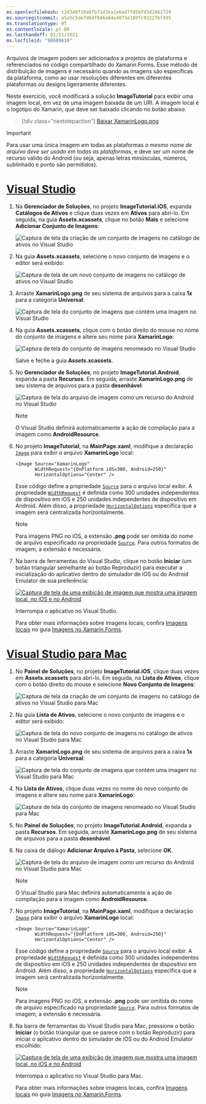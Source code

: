 ```yaml
---
ms.openlocfilehash: c2d340f10a6fb71d3ea1e6ed7fd5bfd3d2862729
ms.sourcegitcommit: a5a5c5de7d04f046a64e4875e180fc93227bf495
ms.translationtype: HT
ms.contentlocale: pt-BR
ms.lasthandoff: 01/21/2021
ms.locfileid: "98689618"
---
```

Arquivos de imagem podem ser adicionados a projetos de plataforma e referenciados no código compartilhado do Xamarin.Forms. Esse método de distribuição de imagens é necessário quando as imagens são específicas da plataforma, como ao usar resoluções diferentes em diferentes plataformas ou designs ligeiramente diferentes.

Neste exercício, você modificará a solução **ImageTutorial** para exibir uma imagem local, em vez de uma imagem baixada de um URI. A imagem local é o logotipo do Xamarin, que deve ser baixado clicando no botão abaixo.

> [!div class="nextstepaction"]
> [Baixar XamarinLogo.png](https://raw.githubusercontent.com/xamarin/xamarin-forms-samples/master/UserInterface/PlatformSpecifics/Droid/Resources/drawable/XamarinLogo.png)

> [!IMPORTANT]
> Para usar uma única imagem em todas as plataformas *o mesmo nome de arquivo deve ser usado em todas as plataformas*, e deve ser um nome de recurso válido do Android (ou seja, apenas letras minúsculas, números, sublinhado e ponto são permitidos).

# <a name="visual-studio"></a>[Visual Studio](#tab/vswin)

1. Na **Gerenciador de Soluções**, no projeto **ImageTutorial.iOS**, expanda **Catálogos de Ativos** e clique duas vezes em **Ativos** para abri-lo. Em seguida, na guia **Assets.xcassets**, clique no botão **Mais** e selecione **Adicionar Conjunto de Imagens**:

    ![Captura de tela da criação de um conjunto de imagens no catálogo de ativos no Visual Studio](../images/vs/new-image-set.png "Novo conjunto de imagens do catálogo de ativos")

1. Na guia **Assets.xcassets**, selecione o novo conjunto de imagens e o editor será exibido:

    ![Captura de tela de um novo conjunto de imagens no catálogo de ativos no Visual Studio](../images/vs/new-image-set-editor.png "Editor do conjunto de imagens do catálogo de ativos")

1. Arraste **XamarinLogo.png** de seu sistema de arquivos para a caixa **1x** para a categoria **Universal**:

    ![Captura de tela do conjunto de imagens que contém uma imagem no Visual Studio](../images/vs/image-set-with-image.png "Conjunto de imagens contendo uma imagem")

1. Na guia **Assets.xcassets**, clique com o botão direito do mouse no nome do conjunto de imagens e altere seu nome para **XamarinLogo**:

    ![Captura de tela do conjunto de imagens renomeado no Visual Studio](../images/vs/rename-image-set.png "Conjunto de imagens renomeado")

    Salve e feche a guia **Assets.xcassets**.

1. No **Gerenciador de Soluções**, no projeto **ImageTutorial.Android**, expanda a pasta **Recursos**. Em seguida, arraste **XamarinLogo.png** de seu sistema de arquivos para a pasta **desenhável**:

    ![Captura de tela do arquivo de imagem como um recurso do Android no Visual Studio](../images/vs/android-resource.png "Arquivo de imagem local na pasta de recursos do Android")

    > [!NOTE]
    > O Visual Studio definirá automaticamente a ação de compilação para a imagem como **AndroidResource**.

1. No projeto **ImageTutorial**, na **MainPage.xaml**, modifique a declaração [`Image`](xref:Xamarin.Forms.Editor) para exibir o arquivo **XamarinLogo** local:

    ```xaml
    <Image Source="XamarinLogo"
           WidthRequest="{OnPlatform iOS=300, Android=250}"
           HorizontalOptions="Center" />
    ```

    Esse código define a propriedade [`Source`](xref:Xamarin.Forms.Image.Source) para o arquivo local exibir. A propriedade [`WidthRequest`](xref:Xamarin.Forms.VisualElement.WidthRequest) é definida como 300 unidades independentes de dispositivo em iOS e 250 unidades independentes de dispositivo em Android. Além disso, a propriedade [`HorizontalOptions`](xref:Xamarin.Forms.View.HorizontalOptions) especifica que a imagem será centralizada horizontalmente.

    > [!NOTE]
    > Para imagens PNG no iOS, a extensão **.png** pode ser omitida do nome de arquivo especificado na propriedade [`Source`](xref:Xamarin.Forms.Image.Source). Para outros formatos de imagem, a extensão é necessária.

1. Na barra de ferramentas do Visual Studio, clique no botão **Iniciar** (um botão triangular semelhante ao botão Reproduzir) para executar a inicialização do aplicativo dentro do simulador de iOS ou do Android Emulator de sua preferência:

    [![Captura de tela de uma exibição de imagem que mostra uma imagem local, no iOS e no Android](../images/local-file.png "Exibição de imagem mostrando uma imagem local")](../images/local-file-large.png#lightbox "Exibição de imagem mostrando uma imagem local")

    Interrompa o aplicativo no Visual Studio.

    Para obter mais informações sobre imagens locais, confira [Imagens locais](~/xamarin-forms/user-interface/images.md#local-images) no guia [Imagens no Xamarin.Forms](~/xamarin-forms/user-interface/images.md).

# <a name="visual-studio-for-mac"></a>[Visual Studio para Mac](#tab/vsmac)

1. No **Painel de Soluções**, no projeto **ImageTutorial.iOS**, clique duas vezes em **Assets.xcassets** para abri-lo. Em seguida, na **Lista de Ativos**, clique com o botão direito do mouse e selecione **Novo Conjunto de Imagens**:

    ![Captura de tela da criação de um conjunto de imagens no catálogo de ativos no Visual Studio para Mac](../images/vsmac/new-image-set.png "Novo conjunto de imagens do catálogo de ativos")

1. Na guia **Lista de Ativos**, selecione o novo conjunto de imagens e o editor será exibido:

    ![Captura de tela do novo conjunto de imagens no catálogo de ativos no Visual Studio para Mac](../images/vsmac/new-image-set-editor.png "Editor do conjunto de imagens do catálogo de ativos")

1. Arraste **XamarinLogo.png** de seu sistema de arquivos para a caixa **1x** para a categoria **Universal**:

    ![Captura de tela do conjunto de imagens que contém uma imagem no Visual Studio para Mac](../images/vsmac/image-set-with-image.png "Conjunto de imagens contendo uma imagem")

1. Na **Lista de Ativos**, clique duas vezes no nome do novo conjunto de imagens e altere seu nome para **XamarinLogo**:

    ![Captura de tela do conjunto de imagens renomeado no Visual Studio para Mac](../images/vsmac/rename-image-set.png "Conjunto de imagens renomeado")

1. No **Painel de Soluções**, no projeto **ImageTutorial.Android**, expanda a pasta **Recursos**. Em seguida, arraste **XamarinLogo.png** de seu sistema de arquivos para a pasta **desenhável**.

1. Na caixa de diálogo **Adicionar Arquivo à Pasta**, selecione **OK**.

    ![Captura de tela do arquivo de imagem como um recurso do Android no Visual Studio para Mac](../images/vsmac/android-resource.png "Arquivo de imagem local na pasta de recursos do Android")

    > [!NOTE]
    > O Visual Studio para Mac definirá automaticamente a ação de compilação para a imagem como **AndroidResource**.

1. No projeto **ImageTutorial**, na **MainPage.xaml**, modifique a declaração [`Image`](xref:Xamarin.Forms.Editor) para exibir o arquivo **XamarinLogo** local:

    ```xaml
    <Image Source="XamarinLogo"
           WidthRequest="{OnPlatform iOS=300, Android=250}"
           HorizontalOptions="Center" />
    ```

    Esse código define a propriedade [`Source`](xref:Xamarin.Forms.Image.Source) para o arquivo local exibir. A propriedade [`WidthRequest`](xref:Xamarin.Forms.VisualElement.WidthRequest) é definida como 300 unidades independentes de dispositivo em iOS e 250 unidades independentes de dispositivo em Android. Além disso, a propriedade [`HorizontalOptions`](xref:Xamarin.Forms.View.HorizontalOptions) especifica que a imagem será centralizada horizontalmente.

    > [!NOTE]
    > Para imagens PNG no iOS, a extensão **.png** pode ser omitida do nome de arquivo especificado na propriedade [`Source`](xref:Xamarin.Forms.Image.Source). Para outros formatos de imagem, a extensão é necessária.

1. Na barra de ferramentas do Visual Studio para Mac, pressione o botão **Iniciar** (o botão triangular que se parece com o botão Reproduzir) para iniciar o aplicativo dentro do simulador de iOS ou do Android Emulator escolhido:

    [![Captura de tela de uma exibição de imagem que mostra uma imagem local, no iOS e no Android](../images/local-file.png "Exibição de imagem mostrando uma imagem local")](../images/local-file-large.png#lightbox "Exibição de imagem mostrando uma imagem local")

    Interrompa o aplicativo no Visual Studio para Mac.

    Para obter mais informações sobre imagens locais, confira [Imagens locais](~/xamarin-forms/user-interface/images.md#local-images) no guia [Imagens no Xamarin.Forms](~/xamarin-forms/user-interface/images.md).
